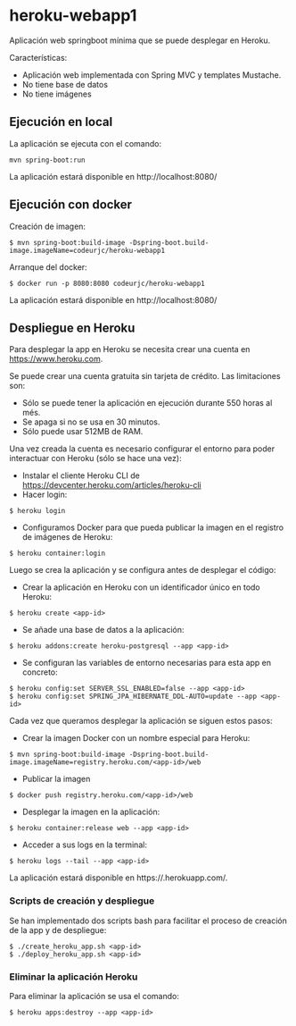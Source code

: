 # heroku-webapp1

Aplicación web springboot mínima que se puede desplegar en Heroku.

Características:
* Aplicación web implementada con Spring MVC y templates Mustache.
* No tiene base de datos
* No tiene imágenes

## Ejecución en local

La aplicación se ejecuta con el comando:

```
mvn spring-boot:run
```

La aplicación estará disponible en http://localhost:8080/

## Ejecución con docker

Creación de imagen:

```
$ mvn spring-boot:build-image -Dspring-boot.build-image.imageName=codeurjc/heroku-webapp1
```

Arranque del docker:

```
$ docker run -p 8080:8080 codeurjc/heroku-webapp1
```

La aplicación estará disponible en http://localhost:8080/

## Despliegue en Heroku

Para desplegar la app en Heroku se necesita crear una cuenta en https://www.heroku.com.

Se puede crear una cuenta gratuita sin tarjeta de crédito. Las limitaciones son:
* Sólo se puede tener la aplicación en ejecución durante 550 horas al més.
* Se apaga si no se usa en 30 minutos.
* Sólo puede usar 512MB de RAM.

Una vez creada la cuenta es necesario configurar el entorno para poder interactuar con Heroku (sólo se hace una vez):

* Instalar el cliente Heroku CLI de https://devcenter.heroku.com/articles/heroku-cli
* Hacer login:

```
$ heroku login
```
* Configuramos Docker para que pueda publicar la imagen en el registro de imágenes de Heroku:

```
$ heroku container:login
```

Luego se crea la aplicación y se configura antes de desplegar el código:

* Crear la aplicación en Heroku con un identificador único en todo Heroku:

```
$ heroku create <app-id>
```

* Se añade una base de datos a la aplicación:

```
$ heroku addons:create heroku-postgresql --app <app-id>
```

* Se configuran las variables de entorno necesarias para esta app en concreto:

```
$ heroku config:set SERVER_SSL_ENABLED=false --app <app-id>
$ heroku config:set SPRING_JPA_HIBERNATE_DDL-AUTO=update --app <app-id>
```

Cada vez que queramos desplegar la aplicación se siguen estos pasos:

* Crear la imagen Docker con un nombre especial para Heroku:

```
$ mvn spring-boot:build-image -Dspring-boot.build-image.imageName=registry.heroku.com/<app-id>/web
```

* Publicar la imagen

```
$ docker push registry.heroku.com/<app-id>/web
```

* Desplegar la imagen en la aplicación:

```
$ heroku container:release web --app <app-id>
```

* Acceder a sus logs en la terminal:

```
$ heroku logs --tail --app <app-id>
```

La aplicación estará disponible en https://<app-id>.herokuapp.com/.

### Scripts de creación y despliegue

Se han implementado dos scripts bash para facilitar el proceso de creación de la app y de despliegue:

```
$ ./create_heroku_app.sh <app-id>
$ ./deploy_heroku_app.sh <app-id>
```

### Eliminar la aplicación Heroku

Para eliminar la aplicación se usa el comando:

```
$ heroku apps:destroy --app <app-id>
```
